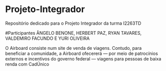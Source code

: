 # Projeto-Integrador
Repositório dedicado para o Projeto Integrador da turma I2263TD

#Participantes
ÂNGELO BENONE, HERBERT PAZ, RYAN TAVARES, VALDEMIRO FACUNDO E YURI OLIVEIRA

O Airboard consiste num site de venda de viagens. Contudo, para beneficiar a comunidade, a Airboard ofecererá — por meio de patrocínios externos e incentivos do governo federal — viagens para pessoas de baixa renda com CadÚnico 
